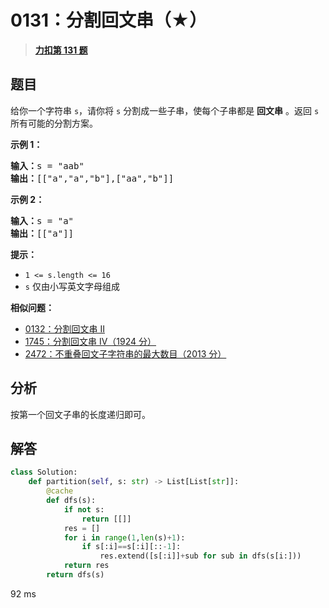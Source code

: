 # 0131：分割回文串（★）


> <u>**[力扣第 131 题](https://leetcode.cn/problems/palindrome-partitioning/)**</u>

## 题目

<p>给你一个字符串 <code>s</code>，请你将<em> </em><code>s</code><em> </em>分割成一些子串，使每个子串都是 <strong><span data-keyword="palindrome-string">回文串</span></strong> 。返回 <code>s</code> 所有可能的分割方案。</p>



<p><strong>示例 1：</strong></p>

<pre>
<strong>输入：</strong>s = "aab"
<strong>输出：</strong>[["a","a","b"],["aa","b"]]
</pre>

<p><strong>示例 2：</strong></p>

<pre>
<strong>输入：</strong>s = "a"
<strong>输出：</strong>[["a"]]
</pre>



<p><strong>提示：</strong></p>

<ul>
<li><code>1 &lt;= s.length &lt;= 16</code></li>
<li><code>s</code> 仅由小写英文字母组成</li>
</ul>


**相似问题：**
- [0132：分割回文串 II](/leetcode/0132)
- [1745：分割回文串 IV（1924 分）](/leetcode/1745)
- [2472：不重叠回文子字符串的最大数目（2013 分）](/leetcode/2472)


## 分析

按第一个回文子串的长度递归即可。

## 解答

```python
class Solution:
    def partition(self, s: str) -> List[List[str]]:
        @cache
        def dfs(s):
            if not s:
                return [[]]
            res = []
            for i in range(1,len(s)+1):
                if s[:i]==s[:i][::-1]:
                    res.extend([s[:i]]+sub for sub in dfs(s[i:]))
            return res
        return dfs(s)
```
92 ms


